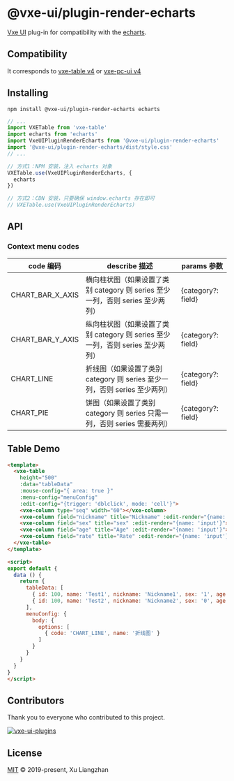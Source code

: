# @vxe-ui/plugin-render-echarts

[Vxe UI](https://vxeui.com/) plug-in for compatibility with the [echarts](https://www.npmjs.com/package/echarts).

## Compatibility

It corresponds to [vxe-table v4](https://www.npmjs.com/package/vxe-table) or [vxe-pc-ui v4](https://www.npmjs.com/package/vxe-pc-ui)  

## Installing

```shell
npm install @vxe-ui/plugin-render-echarts echarts
```

```javascript
// ...
import VXETable from 'vxe-table'
import echarts from 'echarts'
import VxeUIPluginRenderEcharts from '@vxe-ui/plugin-render-echarts'
import '@vxe-ui/plugin-render-echarts/dist/style.css'
// ...

// 方式1：NPM 安装，注入 echarts 对象
VXETable.use(VxeUIPluginRenderEcharts, {
  echarts
})

// 方式2：CDN 安装，只要确保 window.echarts 存在即可
// VXETable.use(VxeUIPluginRenderEcharts)
```

## API

### Context menu codes

| code 编码 | describe 描述 | params 参数 |
|------|------|------|
| CHART_BAR_X_AXIS | 横向柱状图（如果设置了类别 category 则 series 至少一列，否则 series 至少两列） | {category?: field} |
| CHART_BAR_Y_AXIS  | 纵向柱状图（如果设置了类别 category 则 series 至少一列，否则 series 至少两列） | {category?: field} |
| CHART_LINE  | 折线图（如果设置了类别 category 则 series 至少一列，否则 series 至少两列） | {category?: field} |
| CHART_PIE  | 饼图（如果设置了类别 category 则 series 只需一列，否则 series 需要两列） | {category?: field} |

## Table Demo

```html
<template>
  <vxe-table
    height="500"
    :data="tableData"
    :mouse-config="{ area: true }"
    :menu-config="menuConfig"
    :edit-config="{trigger: 'dblclick', mode: 'cell'}">
    <vxe-column type="seq" width="60"></vxe-column>
    <vxe-column field="nickname" title="Nickname" :edit-render="{name: 'input'}"></vxe-column>
    <vxe-column field="sex" title="sex" :edit-render="{name: 'input'}"></vxe-column>
    <vxe-column field="age" title="Age" :edit-render="{name: 'input'}"></vxe-column>
    <vxe-column field="rate" title="Rate" :edit-render="{name: 'input'}"></vxe-column>
  </vxe-table>
</template>

<script>
export default {
  data () {
    return {
      tableData: [
        { id: 100, name: 'Test1', nickname: 'Nickname1', sex: '1', age: 26, rate: '3' },
        { id: 100, name: 'Test2', nickname: 'Nickname2', sex: '0', age: 28, rate: '5' }
      ],
      menuConfig: {
        body: {
          options: [
            { code: 'CHART_LINE', name: '折线图' }
          ]
        }
      }
    }
  }
}
</script>
```

## Contributors

Thank you to everyone who contributed to this project.

[![vxe-ui-plugins](https://contrib.rocks/image?repo=x-extends/vxe-ui-plugins)](https://github.com/x-extends/vxe-ui-plugins/graphs/contributors)

## License

[MIT](LICENSE) © 2019-present, Xu Liangzhan
